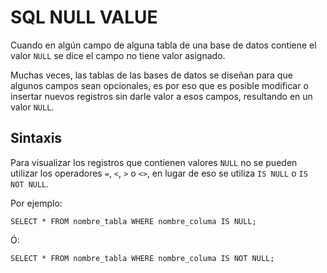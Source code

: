 # SQL NULL VALUE

Cuando en algún campo de alguna tabla de una base de datos contiene el valor `NULL` se dice el campo  no tiene valor asignado.

Muchas veces, las tablas de las bases de datos se diseñan para que algunos campos sean opcionales, es por eso que es posible modificar o insertar nuevos registros sin darle valor a esos campos, resultando en un valor `NULL`.

## Sintaxis

Para visualizar los registros que contienen valores `NULL` no se pueden utilizar los operadores `=`, `<`, `>` o `<>`, en lugar de eso se utiliza `IS NULL` o `IS NOT NULL`.

Por ejemplo: 

`SELECT * FROM nombre_tabla WHERE nombre_columa IS NULL;`

Ó:

`SELECT * FROM nombre_tabla WHERE nombre_columa IS NOT NULL;`
